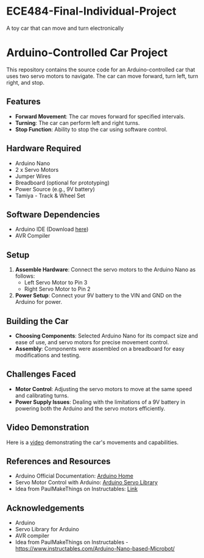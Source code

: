 # ECE484-Final-Individual-Project
A toy car that can move and turn electronically 

# Arduino-Controlled Car Project

This repository contains the source code for an Arduino-controlled car that uses two servo motors to navigate. The car can move forward, turn left, turn right, and stop.

## Features

- **Forward Movement**: The car moves forward for specified intervals.
- **Turning**: The car can perform left and right turns.
- **Stop Function**: Ability to stop the car using software control.

## Hardware Required

- Arduino Nano
- 2 x Servo Motors
- Jumper Wires
- Breadboard (optional for prototyping)
- Power Source (e.g., 9V battery)
- Tamiya - Track & Wheel Set

## Software Dependencies

- Arduino IDE (Download [here](https://www.arduino.cc/en/software))
- AVR Compiler

## Setup

1. **Assemble Hardware**: Connect the servo motors to the Arduino Nano as follows:
   - Left Servo Motor to Pin 3
   - Right Servo Motor to Pin 2
2. **Power Setup**: Connect your 9V battery to the VIN and GND on the Arduino for power.

## Building the Car

- **Choosing Components**: Selected Arduino Nano for its compact size and ease of use, and servo motors for precise movement control.
- **Assembly**: Components were assembled on a breadboard for easy modifications and testing.

## Challenges Faced

- **Motor Control**: Adjusting the servo motors to move at the same speed and calibrating turns.
- **Power Supply Issues**: Dealing with the limitations of a 9V battery in powering both the Arduino and the servo motors efficiently.

## Video Demonstration

Here is a [video](https://youtube.com/shorts/x5yD4eWYbyM) demonstrating the car's movements and capabilities.


## References and Resources

- Arduino Official Documentation: [Arduino Home](https://www.arduino.cc/)
- Servo Motor Control with Arduino: [Arduino Servo Library](https://www.arduino.cc/reference/en/libraries/servo/)
- Idea from PaulMakeThings on Instructables: [Link](https://www.instructables.com/Arduino-Nano-based-Microbot/)


## Acknowledgements
   - Arduino
   - Servo Library for Arduino
   - AVR compiler
   - Idea from PaulMakeThings on Instructables - https://www.instructables.com/Arduino-Nano-based-Microbot/ 
